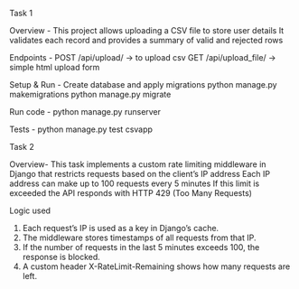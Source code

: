 Task 1

Overview -
This project allows uploading a CSV file to store user details
It validates each record and provides a summary of valid and rejected rows

Endpoints -
POST /api/upload/ -> to upload csv
GET /api/upload_file/ -> simple html upload form

Setup & Run -
Create database and apply migrations
python manage.py makemigrations
python manage.py migrate

Run code -
python manage.py runserver

Tests -
python manage.py test csvapp

Task 2

Overview-
This task implements a custom rate limiting middleware in Django that restricts requests based on the client’s IP address Each IP address can make up to 100 requests every 5 minutes If this limit is exceeded the API responds with HTTP 429 (Too Many Requests)

Logic used
1. Each request’s IP is used as a key in Django’s cache.
2. The middleware stores timestamps of all requests from that IP.
3. If the number of requests in the last 5 minutes exceeds 100, the response is blocked.
4. A custom header X-RateLimit-Remaining shows how many requests are left.

